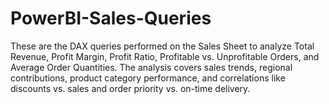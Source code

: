 # PowerBI-Sales-Queries
These are the DAX queries performed on the Sales Sheet to analyze Total Revenue, Profit Margin, Profit Ratio, Profitable vs. Unprofitable Orders, and Average Order Quantities. The analysis covers sales trends, regional contributions, product category performance, and correlations like discounts vs. sales and order priority vs. on-time delivery. 
